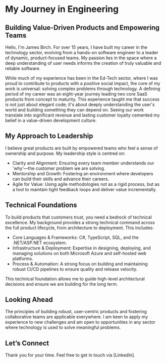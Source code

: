 # My Journey in Engineering

## Building Value-Driven Products and Empowering Teams

Hello, I'm James Birch. For over 15 years, I have built my career in the technology sector, evolving from a hands-on software engineer to a leader of dynamic, product-focused teams. My passion lies in the space where a deep understanding of user needs informs the creation of truly valuable and reliable software.

While much of my experience has been in the Ed-Tech sector, where I was proud to contribute to products with a positive social impact, the core of my work is universal: solving complex problems through technology. A defining period of my career was an eight-year journey leading two core SaaS products from concept to maturity. This experience taught me that success is not just about elegant code; it's about deeply understanding the user's world and building something they can depend on. Seeing our work translate into significant revenue and lasting customer loyalty cemented my belief in a value-driven development culture.

## My Approach to Leadership

I believe great products are built by empowered teams who feel a sense of ownership and purpose. My leadership style is centred on:

- Clarity and Alignment: Ensuring every team member understands our 'why'—the customer problem we are solving.
- Mentorship and Growth: Fostering an environment where developers can build their skills and advance their careers.
- Agile for Value: Using agile methodologies not as a rigid process, but as a tool to maintain tight feedback loops and deliver value incrementally.

## Technical Foundations

To build products that customers trust, you need a bedrock of technical excellence. My background provides a strong technical command across the full product lifecycle, from architecture to deployment. This includes:

- Core Languages & Frameworks: C#, TypeScript, SQL, and the .NET/ASP.NET ecosystem.
- Infrastructure & Deployment: Expertise in designing, deploying, and managing solutions on both Microsoft Azure and self-hosted web platforms.
- Process & Automation: A strong focus on building and maintaining robust CI/CD pipelines to ensure quality and release velocity.

This technical foundation allows me to guide high-level architectural decisions and ensure we are building for the long term.

## Looking Ahead

The principles of building robust, user-centric products and fostering collaborative teams are applicable everywhere. I am keen to apply my experience to new challenges and am open to opportunities in any sector where technology is used to solve meaningful problems.

## Let’s Connect

Thank you for your time. Feel free to get in touch via [LinkedIn].